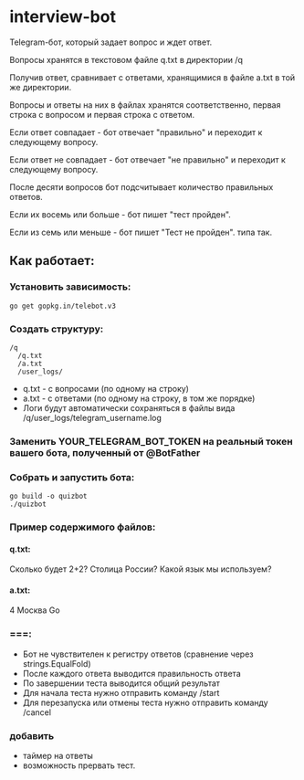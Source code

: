 

# interview-bot

Telegram-бот, который задает вопрос и ждет ответ.

Вопросы хранятся в текстовом файле q.txt в директории /q

Получив ответ, сравнивает с ответами, хранящимися в файле a.txt в той же директории. 

Вопросы и ответы на них в файлах хранятся соответственно, первая строка с вопросом и первая строка с ответом. 

Если ответ совпадает - бот отвечает "правильно" и переходит к следующему вопросу. 

Если ответ не совпадает - бот отвечает "не правильно" и переходит к следующему вопросу. 

После десяти вопросов бот подсчитывает количество правильных ответов. 

Если их восемь или больше - бот пишет "тест пройден". 

Если из семь или меньше - бот пишет "Тест не пройден".
типа так.

## Как работает:
### Установить зависимость:

    go get gopkg.in/telebot.v3

### Создать структуру:
    /q
      /q.txt
      /a.txt
      /user_logs/
 
- q.txt - с вопросами (по одному на строку) 
- a.txt - с ответами (по одному на строку, в том же порядке)
- Логи будут автоматически сохраняться в файлы вида /q/user_logs/telegram_username.log

### Заменить YOUR_TELEGRAM_BOT_TOKEN на реальный токен вашего бота, полученный от @BotFather

### Собрать и запустить бота:

    go build -o quizbot
    ./quizbot

### Пример содержимого файлов:
#### q.txt:

Сколько будет 2+2?
Столица России?
Какой язык мы используем?

#### a.txt:

4
Москва
Go

### ===:
- Бот не чувствителен к регистру ответов (сравнение через strings.EqualFold)
- После каждого ответа выводится правильность ответа
- По завершении теста выводится общий результат
- Для начала теста нужно отправить команду /start
- Для перезапуска или отмены теста нужно отправить команду /cancel

### добавить
- таймер на ответы
- возможность прервать тест.
